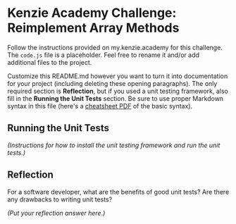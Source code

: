 # Kenzie Academy Challenge: Reimplement Array Methods

Follow the instructions provided on my.kenzie.academy for this challenge. The `code.js` file is a placeholder. Feel free to rename it and/or add additional files to the project.

Customize this README.md however you want to turn it into documentation for your project (including deleting these opening paragraphs). The only required section is **Reflection**, but if you used a unit testing framework, also fill in the **Running the Unit Tests** section. Be sure to use proper Markdown syntax in this file (here's a [cheatsheet PDF](https://guides.github.com/pdfs/markdown-cheatsheet-online.pdf) of the basic syntax).

## Running the Unit Tests

_(Instructions for how to install the unit testing framework and run the unit tests.)_

## Reflection

For a software developer, what are the benefits of good unit tests? Are there any drawbacks to writing unit tests?

_(Put your reflection answer here.)_